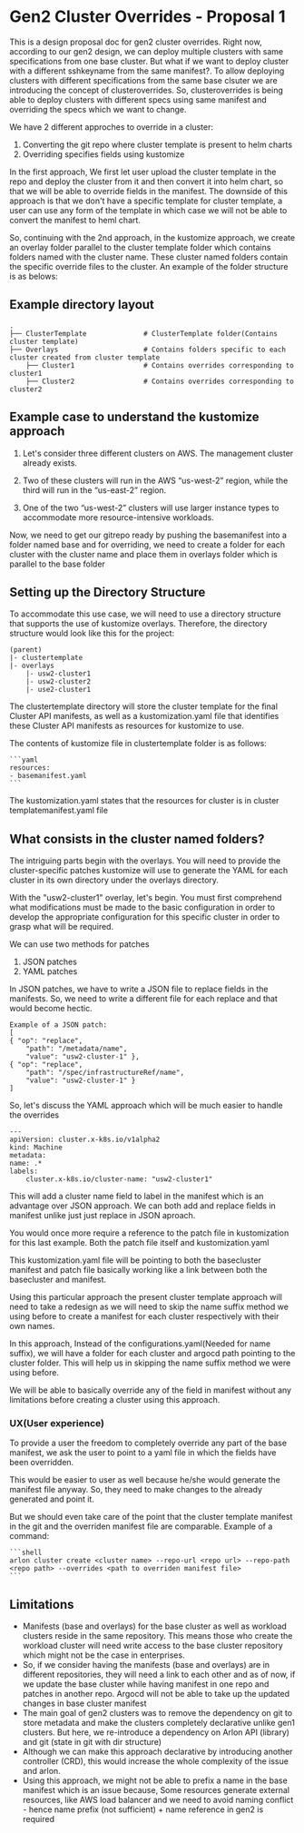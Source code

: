 # Gen2 Cluster Overrides - Proposal 1

This is a design proposal doc for gen2 cluster overrides. Right now, according to our gen2 design, we can deploy multiple clusters with same specifications from one base cluster. But what if we want to deploy cluster with a different sshkeyname from the same manifest?. To allow deploying clusters with different specifications from the same base clsuter we are introducing the concept of clusteroverrides. So, clusteroverrides is being able to deploy clusters with different specs using same manifest and overriding the specs which we want to change.

We have 2 different approches to override in a cluster:

1. Converting the git repo where cluster template is present to helm charts
2. Overriding specifies fields using kustomize

In the first approach, We first let user upload the cluster template in the repo and deploy the cluster from it and then convert it into helm chart, so that we will be able to override fields in the manifest. The downside of this approach is that we don't have a specific template for cluster template, a user can use any form of the template in which case we will not be able to convert the manifest to heml chart.

So, continuing with the 2nd approach, in the kustomize approach, we create an overlay folder parallel to the cluster template folder which contains folders named with the cluster name. These cluster named folders contain the specific override files to the cluster. An example of the folder structure is as belows:

## Example directory layout

    .
    ├── ClusterTemplate              # ClusterTemplate folder(Contains cluster template)
    ├── Overlays                     # Contains folders specific to each cluster created from cluster template
        ├── Cluster1                 # Contains overrides corresponding to cluster1 
        ├── Cluster2                 # Contains overrides corresponding to cluster2

## Example case to understand the kustomize approach

1. Let's consider three different clusters on AWS. The management cluster already exists.

2. Two of these clusters will run in the AWS “us-west-2” region, while the third will run in the “us-east-2” region.

3. One of the two “us-west-2” clusters will use larger instance types to accommodate more resource-intensive workloads.

Now, we need to get our gitrepo ready by pushing the basemanifest into a folder named base and for overriding, we need to create a folder for each cluster with the cluster name and place them in overlays folder which is parallel to the base folder

## Setting up the Directory Structure

To accommodate this use case, we will need to use a directory structure that supports the use of kustomize overlays. Therefore, the directory structure would look like this for the project:

    (parent)
    |- clustertemplate
    |- overlays
        |- usw2-cluster1
        |- usw2-cluster2
        |- use2-cluster1

The clustertemplate directory will store the cluster template for the final Cluster API manifests, as well as a kustomization.yaml file that identifies these Cluster API manifests as resources for kustomize to use.

The contents of kustomize file in clustertemplate folder is as follows:

    ```yaml
    resources:
    - basemanifest.yaml
    ```

The kustomization.yaml states that the resources for cluster is in cluster templatemanifest.yaml file

## What consists in the cluster named folders?

The intriguing parts begin with the overlays. You will need to provide the cluster-specific patches kustomize will use to generate the YAML for each cluster in its own directory under the overlays directory.

With the "usw2-cluster1" overlay, let's begin. You must first comprehend what modifications must be made to the basic configuration in order to develop the appropriate configuration for this specific cluster in order to grasp what will be required.

We can use two methods for patches

1. JSON patches
2. YAML patches

In JSON patches, we have to write a JSON file to replace fields in the manifests. So, we need to write a different file for each replace and that would become hectic.

    Example of a JSON patch:
    [
    { "op": "replace",
        "path": "/metadata/name",
        "value": "usw2-cluster-1" },
    { "op": "replace",
        "path": "/spec/infrastructureRef/name",
        "value": "usw2-cluster-1" }
    ]

So, let's discuss the YAML approach which will be much easier to handle the overrides

    ---
    apiVersion: cluster.x-k8s.io/v1alpha2
    kind: Machine
    metadata:
    name: .*
    labels:
        cluster.x-k8s.io/cluster-name: "usw2-cluster1"

This will add a cluster name field to label in the manifest which is an advantage over JSON approach. We can both add and replace fields in manifest unlike just just replace in JSON aproach.

You would once more require a reference to the patch file in kustomization for this last example. Both the patch file itself and kustomization.yaml

This kustomization.yaml file will be pointing to both the basecluster manifest and patch file basically working like a link between both the basecluster and manifest.

Using this particular approach the present cluster template approach will need to take a redesign as we will need to skip the name suffix method we using before to create a manifest for each cluster respectively with their own names.

In this approach, Instead of the configurations.yaml(Needed for name suffix), we will have a folder for each cluster and argocd path pointing to the cluster folder. This will help us in skipping the name suffix method we were using before.

We will be able to basically override any of the field in manifest without any limitations before creating a cluster using this approach.

### UX(User experience)

To provide a user the freedom to completely override any part of the base manifest, we ask the user to point to a yaml file in which the fields have been overridden.

This would be easier to user as well because he/she would generate the manifest file anyway. So, they need to make changes to the already generated and point it.

But we should even take care of the point that the cluster template manifest in the git and the overriden manifest file are comparable. Example of a command:

    ```shell
    arlon cluster create <cluster name> --repo-url <repo url> --repo-path <repo path> --overrides <path to overriden manifest file>
    ```

## Limitations

- Manifests (base and overlays) for the base cluster as well as workload clusters reside in the same repository. This means those who create the workload cluster will need write access to the base cluster repository which might not be the case in enterprises.
- So, if we consider having the manifests (base and overlays) are in different repositories, they will need a link to each other and as of now, if we update the base cluster while having manifest in one repo and patches in another repo. Argocd will not be able to take up the updated changes in base cluster manifest  
- The main goal of gen2 clusters was to remove the dependency on git to store metadata and make the clusters completely declarative unlike gen1 clusters. But here, we re-introduce a dependency on Arlon API (library) and git (state in git with dir structure)
- Although we can make this approach declarative by introducing another controller (CRD), this would increase the whole complexity of the issue and arlon.
- Using this approach, we might not be able to prefix a name in the base manifest which is an issue because, Some resources generate external resources, like AWS load balancer and we need to avoid naming conflict - hence name prefix (not sufficient) + name reference in gen2 is required
